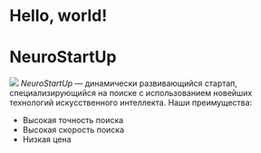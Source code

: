 # Hello, world!
# NeuroStartUp
![](https://netology-code.github.io/git-homeworks/introduction/assets/logo.png)
*NeuroStartUp* — динамически развивающийся стартап, специализирующийся на поиске с использованием новейших технологий искусственного интеллекта.
   Наши преимущества:

* Высокая точность поиска
* Высокая скорость поиска
* Низкая цена